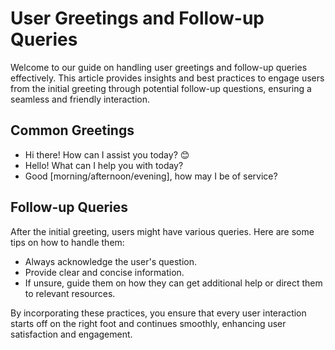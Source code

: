 # User Greetings and Follow-up Queries

Welcome to our guide on handling user greetings and follow-up queries effectively. This article provides insights and best practices to engage users from the initial greeting through potential follow-up questions, ensuring a seamless and friendly interaction.

## Common Greetings
- Hi there! How can I assist you today? 😊
- Hello! What can I help you with today?
- Good [morning/afternoon/evening], how may I be of service?

## Follow-up Queries
After the initial greeting, users might have various queries. Here are some tips on how to handle them:
- Always acknowledge the user's question.
- Provide clear and concise information.
- If unsure, guide them on how they can get additional help or direct them to relevant resources.

By incorporating these practices, you ensure that every user interaction starts off on the right foot and continues smoothly, enhancing user satisfaction and engagement.